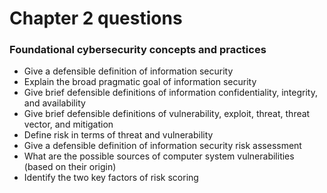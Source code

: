 # Chapter 2 questions

### Foundational cybersecurity concepts and practices

* Give a defensible definition of information security
* Explain the broad pragmatic goal of information security
* Give brief defensible definitions of information confidentiality, integrity, and availability
* Give brief defensible definitions of vulnerability, exploit, threat, threat vector, and mitigation
* Define risk in terms of threat and vulnerability&#x20;
* Give a defensible definition of information security risk assessment
* What are the possible sources of computer system vulnerabilities (based on their origin)
* Identify the two key factors of risk scoring
